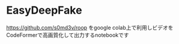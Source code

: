 # EasyDeepFake

https://github.com/s0md3v/roop
をgoogle colab上で利用しビデオをCodeFormerで高画質化して出力するnotebookです
